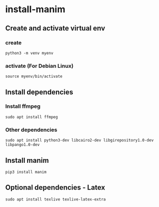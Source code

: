 # install-manim

## Create and activate virtual env

### create
```
python3 -m venv myenv
```
### activate (For Debian Linux)
```
source myenv/bin/activate
```
## Install dependencies

### Install ffmpeg
```
sudo apt install ffmpeg
```
### Other dependencies

```
sudo apt install python3-dev libcairo2-dev libgirepository1.0-dev libpango1.0-dev
```

## Install manim
```
pip3 install manim
```
## Optional dependencies - Latex

```
sudo apt install texlive texlive-latex-extra
```




